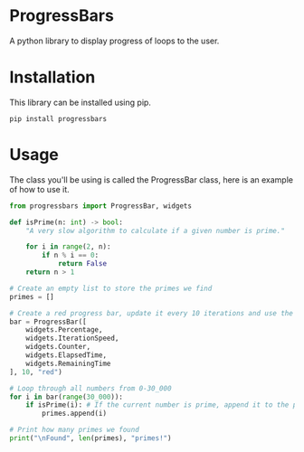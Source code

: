# ProgressBars
A python library to display progress of loops to the user.

# Installation
This library can be installed using pip.
```
pip install progressbars
```

# Usage
The class you'll be using is called the ProgressBar class, here is an example of how to use it.
```python
from progressbars import ProgressBar, widgets

def isPrime(n: int) -> bool:
    "A very slow algorithm to calculate if a given number is prime."

    for i in range(2, n):
        if n % i == 0:
            return False
    return n > 1

# Create an empty list to store the primes we find
primes = []

# Create a red progress bar, update it every 10 iterations and use the percentage, iteration speed, counter, elapsed time and remaining time widgets
bar = ProgressBar([
    widgets.Percentage,
    widgets.IterationSpeed,
    widgets.Counter,
    widgets.ElapsedTime,
    widgets.RemainingTime
], 10, "red")

# Loop through all numbers from 0-30_000
for i in bar(range(30_000)):
    if isPrime(i): # If the current number is prime, append it to the primes list
        primes.append(i)

# Print how many primes we found
print("\nFound", len(primes), "primes!")
```
